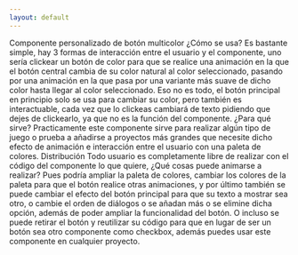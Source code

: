 ```yaml
---
layout: default
---
```


Componente personalizado de botón multicolor
¿Cómo se usa?
Es bastante simple, hay 3 formas de interacción entre el usuario y el componente, uno sería clickear un botón de color para que se realice una animación en la que el botón central cambia de su color natural al color seleccionado, pasando por una animación en la que pasa por una variante más suave de dicho color hasta llegar al color seleccionado. Eso no es todo, el botón principal en principio solo se usa para cambiar su color, pero también es interactuable, cada vez que lo clickeas cambiará de texto pidiendo que dejes de clickearlo, ya que no es la función del componente.
¿Para qué sirve?
Practicamente este componente sirve para realizar algún tipo de juego o prueba a añadirse a proyectos más grandes que necesite dicho efecto de animación e interacción entre el usuario con una paleta de colores.
Distribución
Todo usuario es completamente libre de realizar con el código del componente lo que quiere, ¿Qué cosas puede animarse a realizar? Pues podría ampliar la paleta de colores, cambiar los colores de la paleta para que el botón realice otras animaciones, y por último también se puede cambiar el efecto del botón principal para que su texto a mostrar sea otro, o cambie el orden de diálogos o se añadan más o se elimine dicha opción, además de poder ampliar la funcionalidad del botón. O incluso se puede retirar el botón y reutilizar su código para que en lugar de ser un botón sea otro componente como checkbox, además puedes usar este componente en cualquier proyecto.
